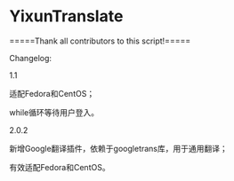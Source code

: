 # YixunTranslate

=====Thank all contributors to this script!=====

Changelog:

1.1

适配Fedora和CentOS；

while循环等待用户登入。



2.0.2

新增Google翻译插件，依赖于googletrans库，用于通用翻译；

有效适配Fedora和CentOS。
